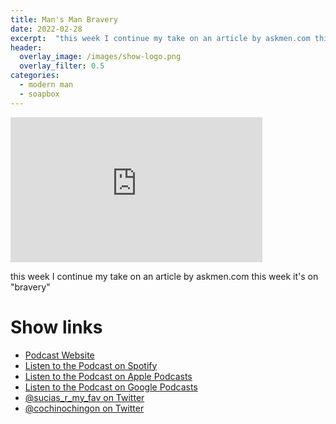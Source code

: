 ```yaml
---
title: Man's Man Bravery
date: 2022-02-28
excerpt:  "this week I continue my take on an article by askmen.com this week it's on 'bravery'"
header:
  overlay_image: /images/show-logo.png
  overlay_filter: 0.5
categories:
  - modern man
  - soapbox
---
```


<iframe src="https://embed.embed.podcasts.apple.com/us/podcast/mans-man-bravery/id1548173787?i=1000552477845&amp;theme=dark" width="80%" height="232" frameborder="0"  allowtransparency='true' allow='encrypted-media'></iframe>

this week I continue my take on an article by askmen.com this week it's on "bravery" 

# Show links

* <i class='fas fa-link'></i> [Podcast Website](https://sucias.xyz)
* <i class='fab fa-spotify'></i> [Listen to the Podcast on Spotify](https://open.spotify.com/show/3XjoipCU3QzeIaQAAQpBdW)
* <i class='fas fa-podcast'></i> [Listen to the Podcast on Apple Podcasts](https://podcasts.apple.com/us/podcast/sucias-are-my-favorite/id1548173787)
* <i class='fab fa-google-play'></i> [Listen to the Podcast on Google Podcasts](https://podcasts.google.com/feed/aHR0cHM6Ly9hbmNob3IuZm0vcy80MjI0YzYzYy9wb2RjYXN0L3Jzcw==)
* <i class='fab fa-twitter'></i> [@sucias_r_my_fav on Twitter](https://twitter.com/sucias_r_my_fav)
* <i class='fab fa-twitter'></i> [@cochinochingon on Twitter](https://twitter.com/cochinochingon)

